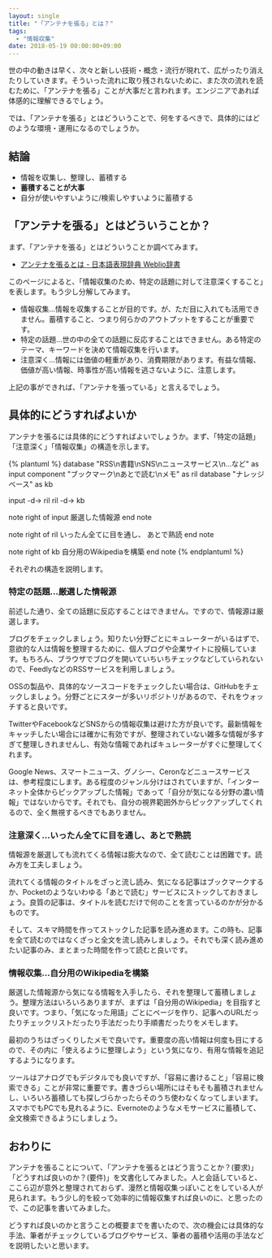 ```yaml
---
layout: single
title: "「アンテナを張る」とは？"
tags:
  - "情報収集"
date: 2018-05-19 00:00:00+09:00
---
```


世の中の動きは早く、次々と新しい技術・概念・流行が現れて、広がったり消えたりしていきます。そういった流れに取り残されないために、また次の流れを読むために、「アンテナを張る」ことが大事だと言われます。エンジニアであれば体感的に理解できるでしょう。

では、「アンテナを張る」とはどういうことで、何をするべきで、具体的にはどのような環境・運用になるのでしょうか。

## 結論

- 情報を収集し、整理し、蓄積する
- __蓄積することが大事__
- 自分が使いやすいように/検索しやすいように蓄積する

## 「アンテナを張る」とはどういうことか？

まず、「アンテナを張る」とはどういうことか調べてみます。

- [アンテナを張るとは - 日本語表現辞典 Weblio辞書](https://www.weblio.jp/content/%E3%82%A2%E3%83%B3%E3%83%86%E3%83%8A%E3%82%92%E5%BC%B5%E3%82%8B)

このページによると、「情報収集のため、特定の話題に対して注意深くすること」を表します。もう少し分解してみます。

- 情報収集…情報を収集することが目的です。が、ただ目に入れても活用できません。蓄積すること、つまり何らかのアウトプットをすることが重要です。
- 特定の話題…世の中の全ての話題に反応することはできません。ある特定のテーマ、キーワードを決めて情報収集を行います。
- 注意深く…情報には価値の軽重があり、消費期限があります。有益な情報、価値が高い情報、時事性が高い情報を逃さないように、注意します。

上記の事ができれば、「アンテナを張っている」と言えるでしょう。

## 具体的にどうすればよいか

アンテナを張るには具体的にどうすればよいでしょうか。まず、「特定の話題」「注意深く」「情報収集」の構造を示します。

{% plantuml %}
database "RSS\n書籍\nSNS\nニュースサービス\n…など" as input
component "ブックマーク\nあとで読む\nメモ" as ril
database "ナレッジベース" as kb

input -d-> ril
ril -d-> kb

note right of input
厳選した情報源
end note

note right of ril
いったん全てに目を通し、
あとで熟読
end note

note right of kb
自分用のWikipediaを構築
end note
{% endplantuml %}

それぞれの構造を説明します。

### 特定の話題…厳選した情報源

前述した通り、全ての話題に反応することはできません。ですので、情報源は厳選します。

ブログをチェックしましょう。知りたい分野ごとにキュレーターがいるはずで、意欲的な人は情報を整理するために、個人ブログや企業サイトに投稿しています。もちろん、ブラウザでブログを開いていちいちチェックなどしていられないので、FeedlyなどのRSSサービスを利用しましょう。

OSSの製品や、具体的なソースコードをチェックしたい場合は、GitHubをチェックしましょう。分野ごとにスターが多いリポジトリがあるので、それをウォッチすると良いです。

TwitterやFacebookなどSNSからの情報収集は避けた方が良いです。最新情報をキャッチしたい場合には確かに有効ですが、整理されていない雑多な情報が多すぎて整理しきれませんし、有効な情報であればキュレーターがすぐに整理してくれます。

Google News、スマートニュース、グノシー、Ceronなどニュースサービスは、参考程度にします。ある程度のジャンル分けはされていますが、「インターネット全体からピックアップした情報」であって「自分が気になる分野の濃い情報」ではないからです。それでも、自分の視界範囲外からピックアップしてくれるので、全く無視するべきでもありません。

### 注意深く…いったん全てに目を通し、あとで熟読

情報源を厳選しても流れてくる情報は膨大なので、全て読むことは困難です。読み方を工夫しましょう。

流れてくる情報のタイトルをざっと流し読み、気になる記事はブックマークするか、Pocketのようないわゆる「あとで読む」サービスにストックしておきましょう。良質の記事は、タイトルを読むだけで何のことを言っているのかが分かるものです。

そして、スキマ時間を作ってストックした記事を読み進めます。この時も、記事を全て読むのではなくざっと全文を流し読みしましょう。それでも深く読み進めたい記事のみ、まとまった時間を作って読むと良いです。

### 情報収集…自分用のWikipediaを構築

厳選した情報源から気になる情報を入手したら、それを整理して蓄積しましょう。整理方法はいろいろありますが、まずは「自分用のWikipedia」を目指すと良いです。つまり、「気になった用語」ごとにページを作り、記事へのURLだったりチェックリストだったり手法だったり手順書だったりをメモします。

最初のうちはざっくりしたメモで良いです。重要度の高い情報は何度も目にするので、その内に「使えるように整理しよう」という気になり、有用な情報を追記するようになります。

ツールはアナログでもデジタルでも良いですが、「容易に書けること」「容易に検索できる」ことが非常に重要です。書きづらい場所にはそもそも蓄積されませんし、いろいろ蓄積しても探しづらかったらそのうち使わなくなってしまいます。スマホでもPCでも見れるように、Evernoteのようなメモサービスに蓄積して、全文検索できるようにしましょう。

## おわりに

アンテナを張ることについて、「アンテナを張るとはどう言うことか？(要求)」「どうすれば良いのか？(要件)」を文書化してみました。人と会話していると、ここら辺が意外と整理されておらず、漫然と情報収集っぽいことをしている人が見られます。もう少し的を絞って効率的に情報収集すれば良いのに、と思ったので、この記事を書いてみました。

どうすれば良いのかと言うことの概要までを書いたので、次の機会には具体的な手法、筆者がチェックしているブログやサービス、筆者の蓄積や活用の手法などを説明したいと思います。
